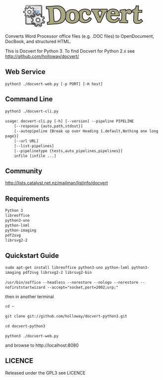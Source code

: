 <p align="center">
<img src="logo.gif" alt="Docvert">
</p>


Converts Word Processor office files (e.g. .DOC files) to OpenDocument, DocBook, and structured HTML.

This is Docvert for Python 3. To find Docvert for Python 2.x see http://github.com/holloway/docvert/

Web Service
-----------

    python3 ./docvert-web.py [-p PORT] [-H host]

Command Line
------------

    python3 ./docvert-cli.py

    usage: docvert-cli.py [-h] [--version] --pipeline PIPELINE
        [--response {auto,path,stdout}]
        [--autopipeline {Break up over Heading 1.default,Nothing one long page}]
        [--url URL]
        [--list-pipelines]
        [--pipelinetype {tests,auto_pipelines,pipelines}]
        infile [infile ...]

Community
---------

http://lists.catalyst.net.nz/mailman/listinfo/docvert

Requirements
------------

    Python 3
    libreoffice
    python3-uno
    python-lxml
    python-imaging
    pdf2svg
    librsvg2-2
    
Quickstart Guide
----------------

    sudo apt-get install libreoffice python3-uno python-lxml python3-imaging pdf2svg librsvg2-2 librsvg2-bin

    /usr/bin/soffice --headless --norestore --nologo --norestore --nofirststartwizard --accept="socket,port=2002;urp;"

then in another terminal

    cd ~

    git clone git://github.com/holloway/docvert-python3.git

    cd docvert-python3

    python3 ./docvert-web.py

and browse to http://localhost:8080


LICENCE
-------
Released under the GPL3 see LICENCE


